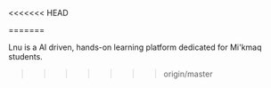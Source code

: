 <<<<<<< HEAD

=======

Lnu is a AI driven, hands-on learning platform dedicated for Mi'kmaq students. 

>>>>>>> origin/master
